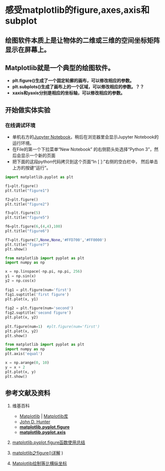 # 感受matplotlib的figure,axes,axis和subplot

## 绘图软件本质上是让物体的二维或三维的空间坐标矩阵显示在屏幕上。
## Matplotlib就是一个典型的绘图软件。

- **plt.figure()生成了一个固定轮廓的画布，可以修改相应的参数。**
- **plt.subplots()生成了画布上的一个区域，可以修改相应的参数。？？**
- **xaxis和yaxis分别是相应的坐标轴，可以修改相应的参数。**

## 开始做实体实验

### 在线调试环境

- 单机右方的[Jupyter Notebook](https://mybinder.org/v2/gh/ipython/ipython-in-depth/master?filepath=binder/Index.ipynb)，稍后在浏览器里会显示Jupyter Notebook的运行环境。
- 在File的第一个下拉菜单“New Notebook” 的右侧箭头处选择“Python 3”，然后会显示一个新的页面
- 把下面的这段python代码拷贝到这个页面“In [ ]:”右侧的空白栏中， 然后单击上方的按键“运行”。

```python
import matplotlib.pyplot as plt

f1=plt.figure()
plt.title("figure1")

f2=plt.figure()
plt.title("figure2")

f3=plt.figure(5)
plt.title("figure5")

f6=plt.figure(6,(4,4),100)
plt.title("figure6")

f7=plt.figure(7,None,None,'#FFD700','#FF0000')
plt.title("figure7")
plt.show()
```

```python
from matplotlib import pyplot as plt
import numpy as np

x = np.linspace(-np.pi, np.pi, 256)
y1 = np.sin(x)
y2 = np.cos(x)
 
fig1 = plt.figure(num='first')
fig1.suptitle('first figure')
plt.plot(x, y1)
 
fig2 = plt.figure(num='second')
fig2.suptitle('second figure')
plt.plot(x, y2)
 
plt.figure(num=1)  #plt.figure(num='first')
plt.plot(x, y2)
plt.show()
```

```python
from matplotlib import pyplot as plt
import numpy as np
plt.axis('equal')

x = np.arange(0, 10)
y = x + 2
plt.plot(x, y)
plt.show()
```

## 参考文献及资料

1. 维基百科
	- [Matplotlib](https://en.wikipedia.org/wiki/Matplotlib) | [Matplotlib库](https://en.wikipedia.org/wiki/Matplotlib)
	- [John D. Hunter](https://en.wikipedia.org/wiki/John_D._Hunter#Matplotlib)
	- [**matplotlib.pyplot.figure**](https://matplotlib.org/stable/api/_as_gen/matplotlib.pyplot.figure.html)
	- [**matplotlib.pyplot.axis**](https://matplotlib.org/stable/api/_as_gen/matplotlib.pyplot.axis.html)

2. [matplotlib.pyplot.figure函数使用总结](https://blog.csdn.net/black_shuang/article/details/81299200)
3. [matplotlib之figure()详解](https://blog.csdn.net/black_shuang/article/details/81299200) ) 

4. [Matplotlib绘制等比横纵坐标](https://www.freesion.com/article/7043673244/) 

